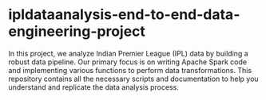 # ipldataanalysis-end-to-end-data-engineering-project
In this project, we analyze Indian Premier League (IPL) data by building a robust data pipeline. Our primary focus is on writing Apache Spark code and implementing various functions to perform data transformations. This repository contains all the necessary scripts and documentation to help you understand and replicate the data analysis process.
